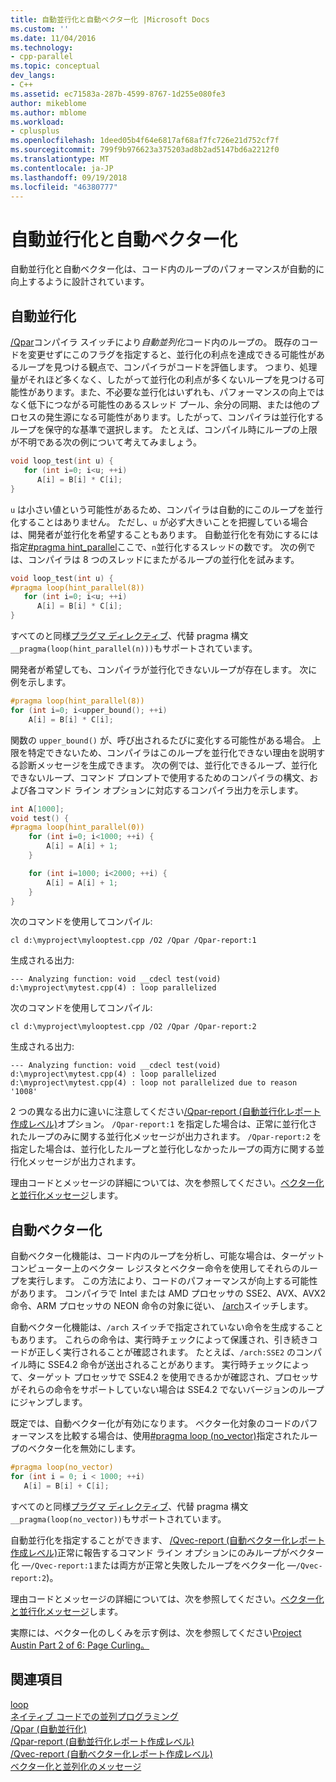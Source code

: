 ```yaml
---
title: 自動並行化と自動ベクター化 |Microsoft Docs
ms.custom: ''
ms.date: 11/04/2016
ms.technology:
- cpp-parallel
ms.topic: conceptual
dev_langs:
- C++
ms.assetid: ec71583a-287b-4599-8767-1d255e080fe3
author: mikeblome
ms.author: mblome
ms.workload:
- cplusplus
ms.openlocfilehash: 1deed05b4f64e6817af68af7fc726e21d752cf7f
ms.sourcegitcommit: 799f9b976623a375203ad8b2ad5147bd6a2212f0
ms.translationtype: MT
ms.contentlocale: ja-JP
ms.lasthandoff: 09/19/2018
ms.locfileid: "46380777"
---
```

# <a name="auto-parallelization-and-auto-vectorization"></a>自動並行化と自動ベクター化

自動並行化と自動ベクター化は、コード内のループのパフォーマンスが自動的に向上するように設計されています。

## <a name="auto-parallelizer"></a>自動並行化

[/Qpar](../build/reference/qpar-auto-parallelizer.md)コンパイラ スイッチにより*自動並列化*コード内のループの。 既存のコードを変更せずにこのフラグを指定すると、並行化の利点を達成できる可能性があるループを見つける観点で、コンパイラがコードを評価します。 つまり、処理量がそれほど多くなく、したがって並行化の利点が多くないループを見つける可能性があります。また、不必要な並行化はいずれも、パフォーマンスの向上ではなく低下につながる可能性のあるスレッド プール、余分の同期、または他のプロセスの発生源になる可能性があります。したがって、コンパイラは並行化するループを保守的な基準で選択します。 たとえば、コンパイル時にループの上限が不明である次の例について考えてみましょう。

```cpp
void loop_test(int u) {
   for (int i=0; i<u; ++i)
      A[i] = B[i] * C[i];
}
```

`u` は小さい値という可能性があるため、コンパイラは自動的にこのループを並行化することはありません。 ただし、`u` が必ず大きいことを把握している場合は、開発者が並行化を希望することもあります。 自動並行化を有効にするには指定[#pragma hint_parallel](../preprocessor/loop.md)ここで、`n`並行化するスレッドの数です。 次の例では、コンパイラは 8 つのスレッドにまたがるループの並行化を試みます。

```cpp
void loop_test(int u) {
#pragma loop(hint_parallel(8))
   for (int i=0; i<u; ++i)
      A[i] = B[i] * C[i];
}
```

すべてのと同様[プラグマ ディレクティブ](../preprocessor/pragma-directives-and-the-pragma-keyword.md)、代替 pragma 構文`__pragma(loop(hint_parallel(n)))`もサポートされています。

開発者が希望しても、コンパイラが並行化できないループが存在します。 次に例を示します。

```cpp
#pragma loop(hint_parallel(8))
for (int i=0; i<upper_bound(); ++i)
    A[i] = B[i] * C[i];
```

関数の `upper_bound()` が、呼び出されるたびに変化する可能性がある場合。 上限を特定できないため、コンパイラはこのループを並行化できない理由を説明する診断メッセージを生成できます。 次の例では、並行化できるループ、並行化できないループ、コマンド プロンプトで使用するためのコンパイラの構文、および各コマンド ライン オプションに対応するコンパイラ出力を示します。

```cpp
int A[1000];
void test() {
#pragma loop(hint_parallel(0))
    for (int i=0; i<1000; ++i) {
        A[i] = A[i] + 1;
    }

    for (int i=1000; i<2000; ++i) {
        A[i] = A[i] + 1;
    }
}
```

次のコマンドを使用してコンパイル:

`cl d:\myproject\mylooptest.cpp /O2 /Qpar /Qpar-report:1`

生成される出力:

```Output
--- Analyzing function: void __cdecl test(void)
d:\myproject\mytest.cpp(4) : loop parallelized
```

次のコマンドを使用してコンパイル:

`cl d:\myproject\mylooptest.cpp /O2 /Qpar /Qpar-report:2`

生成される出力:

```Output
--- Analyzing function: void __cdecl test(void)
d:\myproject\mytest.cpp(4) : loop parallelized
d:\myproject\mytest.cpp(4) : loop not parallelized due to reason '1008'
```

2 つの異なる出力に違いに注意してください[/Qpar-report (自動並行化レポート作成レベル)](../build/reference/qpar-report-auto-parallelizer-reporting-level.md)オプション。 `/Qpar-report:1` を指定した場合は、正常に並行化されたループのみに関する並行化メッセージが出力されます。 `/Qpar-report:2` を指定した場合は、並行化したループと並行化しなかったループの両方に関する並行化メッセージが出力されます。

理由コードとメッセージの詳細については、次を参照してください。[ベクター化と並行化メッセージ](../error-messages/tool-errors/vectorizer-and-parallelizer-messages.md)します。

## <a name="auto-vectorizer"></a>自動ベクター化

自動ベクター化機能は、コード内のループを分析し、可能な場合は、ターゲット コンピューター上のベクター レジスタとベクター命令を使用してそれらのループを実行します。 この方法により、コードのパフォーマンスが向上する可能性があります。 コンパイラで Intel または AMD プロセッサの SSE2、AVX、AVX2 命令、ARM プロセッサの NEON 命令の対象に従い、 [/arch](../build/reference/arch-minimum-cpu-architecture.md)スイッチします。

自動ベクター化機能は、`/arch` スイッチで指定されていない命令を生成することもあります。 これらの命令は、実行時チェックによって保護され、引き続きコードが正しく実行されることが確認されます。 たとえば、`/arch:SSE2` のコンパイル時に SSE4.2 命令が送出されることがあります。 実行時チェックによって、ターゲット プロセッサで SSE4.2 を使用できるかが確認され、プロセッサがそれらの命令をサポートしていない場合は SSE4.2 でないバージョンのループにジャンプします。

既定では、自動ベクター化が有効になります。 ベクター化対象のコードのパフォーマンスを比較する場合は、使用[#pragma loop (no_vector)](../preprocessor/loop.md)指定されたループのベクター化を無効にします。

```cpp
#pragma loop(no_vector)
for (int i = 0; i < 1000; ++i)
   A[i] = B[i] + C[i];
```

すべてのと同様[プラグマ ディレクティブ](../preprocessor/pragma-directives-and-the-pragma-keyword.md)、代替 pragma 構文`__pragma(loop(no_vector))`もサポートされています。

自動並行化を指定することができます、 [/Qvec-report (自動ベクター化レポート作成レベル)](../build/reference/qvec-report-auto-vectorizer-reporting-level.md)正常に報告するコマンド ライン オプションにのみループがベクター化 —`/Qvec-report:1`または両方が正常と失敗したループをベクター化 —`/Qvec-report:2`)。

理由コードとメッセージの詳細については、次を参照してください。[ベクター化と並行化メッセージ](../error-messages/tool-errors/vectorizer-and-parallelizer-messages.md)します。

実際には、ベクター化のしくみを示す例は、次を参照してください[Project Austin Part 2 of 6: Page Curling。](http://blogs.msdn.com/b/vcblog/archive/2012/09/27/10348494.aspx)

## <a name="see-also"></a>関連項目

[loop](../preprocessor/loop.md)<br/>
[ネイティブ コードでの並列プログラミング](http://go.microsoft.com/fwlink/p/?linkid=263662)<br/>
[/Qpar (自動並行化)](../build/reference/qpar-auto-parallelizer.md)<br/>
[/Qpar-report (自動並行化レポート作成レベル)](../build/reference/qpar-report-auto-parallelizer-reporting-level.md)<br/>
[/Qvec-report (自動ベクター化レポート作成レベル)](../build/reference/qvec-report-auto-vectorizer-reporting-level.md)<br/>
[ベクター化と並列化のメッセージ](../error-messages/tool-errors/vectorizer-and-parallelizer-messages.md)